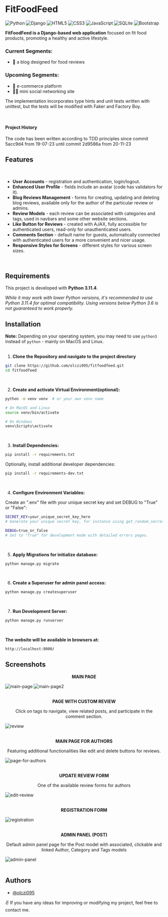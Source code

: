 # FitFoodFeed
![Python](https://img.shields.io/badge/python-3670A0?style=for-the-badge&logo=python&logoColor=ffdd54) ![Django](https://img.shields.io/badge/django-%23092E20.svg?style=for-the-badge&logo=django&logoColor=white) ![HTML5](https://img.shields.io/badge/html5-%23E34F26.svg?style=for-the-badge&logo=html5&logoColor=white) ![CSS3](https://img.shields.io/badge/css3-%231572B6.svg?style=for-the-badge&logo=css3&logoColor=white) ![JavaScript](https://img.shields.io/badge/javascript-%23323330.svg?style=for-the-badge&logo=javascript&logoColor=%23F7DF1E) ![SQLite](https://img.shields.io/badge/sqlite-%2307405e.svg?style=for-the-badge&logo=sqlite&logoColor=white) ![Bootstrap](https://img.shields.io/badge/bootstrap-%238511FA.svg?style=for-the-badge&logo=bootstrap&logoColor=white])

**FitFoodFeed is a Django-based web application** focused on fit food products, promoting a healthy and active lifestyle.  

### Current Segments:
- 📝 a blog designed for food reviews

### Upcoming Segments:
- 🛒 e-commerce platform
- 👩‍💻 mini social networking site
  
The implementation incorporates type hints and unit tests written with unittest, but the tests will be modified with Faker and Factory Boy.

<br />

#### Project History
The code has been written according to TDD principles since commit 5acc9d4 from 19-07-23 until commit 2d9586a from 20-11-23

## Features
<br />

- **User Accounts** - registration and authentication, login/logout.
- **Enhanced User Profile** - fields include an avatar (code has validators for it).
- **Blog Reviews Management** - forms for creating, updating and deleting blog reviews, available only for the author of the particular review or admins.
- **Review Models** - each review can be associated with categories and tags, used in navbars and some other website sections.
- **Like Button for Reviews** - created with AJAX, fully accessible for authenticated users, read-only for unauthenticated users.
- **Comments Section** - default name for guests, automatically connected with authenticated users for a more convenient and nicer usage.
- **Responsive Styles for Screens** - different styles for various screen sizes.
<br />

## Requirements

This project is developed with **Python 3.11.4**.

_While it may work with lower Python versions, it's recommended to use Python 3.11.4 for optimal compatibility. Using versions below Python 3.6 is not guaranteed to work properly._

## Installation
**Note:** Depending on your operating system, you may need to use `python3` instead of `python` - mainly on MacOS and Linux.
<br />
<br/>

1. **Clone the Repository and navigate to the project directory**
```bash
git clone https://github.com/olczi095/fitfoodfeed.git
cd fitfoodfeed
```
<br />

2. **Create and activate Virtual Environment(optional):**
```bash
python -m venv venv  # or your own venv name

# On MacOS and Linux
source venv/bin/activate

# On Windows
venv\Scripts\activate
```
<br />

3. **Install Dependencies:**
```bash
pip install -r requirements.txt
```
Optionally, install additional developer dependencies:
    
```bash
pip install -r requirements-dev.txt
```
<br />

4. **Configure Environment Variables:**

Create an ".env" file with your unique secret key and set DEBUG to "True" or "False":

```bash
SECRET_KEY=your_unique_secret_key_here
# Generate your unique secret key, for instance using get_random_secret_key() from django.core.management.utils

DEBUG=true_or_false
# Set to "True" for development mode with detailed errors pages.
```
<br />

5. **Apply Migrations for initialize database:**

```bash
python manage.py migrate
```
<br />

6. **Create a Superuser for admin panel access:**

```bash
python manage.py createsuperuser
```
<br />

7. **Run Development Server:**

```bash
python manage.py runserver
```
<br />


**The website will be available in browsers at:**

```bash
http://localhost:8000/
```

## Screenshots

**<p align="center">MAIN PAGE</p>**

![main-page](https://github.com/olczi095/fitfoodfeed/assets/114907948/512ba949-1c2c-44ff-81c3-fb8c527b9c4e)
![main-page2](https://github.com/olczi095/fitfoodfeed/assets/114907948/52a96833-52c7-4aef-bcc0-aa427199e578)
<br /><br />

**<p align="center">PAGE WITH CUSTOM REVIEW</p>**
   <p align="center">Click on tags to navigate, view related posts, and participate in the comment section.</p>
   
![review](https://github.com/olczi095/fitfoodfeed/assets/114907948/a2124689-2dbc-4106-8ce7-17e60b458760)
<br /><br />


**<p align="center">MAIN PAGE FOR AUTHORS</p>**
   <p align="center">Featuring additional functionalities like edit and delete buttons for reviews.</p>
   
![page-for-authors](https://github.com/olczi095/fitfoodfeed/assets/114907948/6644ba8a-aba1-44ef-964f-b65484da4b6f)
<br /><br />


**<p align="center">UPDATE REVIEW FORM</p>**
   <p align="center">One of the available review forms for authors</p>
   
![edit-review](https://github.com/olczi095/fitfoodfeed/assets/114907948/b01d5676-7437-4b9b-ad8b-de1d5a1f34e0)
<br /><br />


**<p align="center">REGISTRATION FORM</p>**
  
![registration](https://github.com/olczi095/fitfoodfeed/assets/114907948/424212d5-7753-40d3-bba3-9fb233df2ac7)
<br /><br />


**<p align="center">ADMIN PANEL (POST)</p>**
   <p align="center">Default admin panel page for the Post model with associated, clickable and linked Author, Category and Tags models</p>
   
![admin-panel](https://github.com/olczi095/fitfoodfeed/assets/114907948/a945c4fa-14a6-47e7-b41b-dabadc74e035)
<br /><br />


## Authors

- [@olczi095](https://github.com/olczi095/olczi095)

✌️ If you have any ideas for improving or modifying my project, feel free to contact me.
